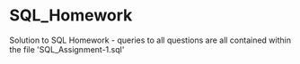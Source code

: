 # SQL_Homework
Solution to SQL Homework - queries to all questions are all contained within the file 'SQL_Assignment-1.sql'
